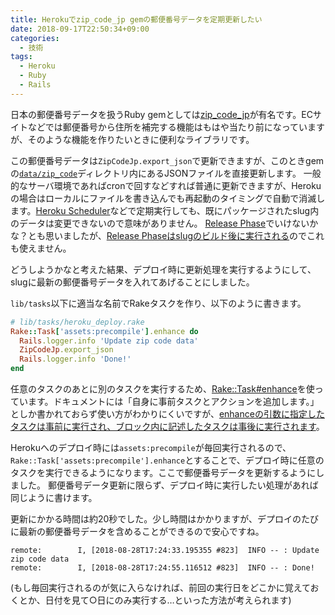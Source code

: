 ```yaml
---
title: Herokuでzip_code_jp gemの郵便番号データを定期更新したい
date: 2018-09-17T22:50:34+09:00
categories:
  - 技術
tags:
  - Heroku
  - Ruby
  - Rails
---
```


日本の郵便番号データを扱うRuby gemとしては[zip_code_jp](https://github.com/tanihiro/zip-code-jp)が有名です。ECサイトなどでは郵便番号から住所を補完する機能はもはや当たり前になっていますが、そのような機能を作りたいときに便利なライブラリです。

この郵便番号データは`ZipCodeJp.export_json`で更新できますが、このときgemの[`data/zip_code`](https://github.com/tanihiro/zip-code-jp/tree/master/data/zip_code)ディレクトリ内にあるJSONファイルを直接更新します。
一般的なサーバ環境であればcronで回すなどすれば普通に更新できますが、Herokuの場合はローカルにファイルを書き込んでも再起動のタイミングで自動で消滅します。[Heroku Scheduler](https://elements.heroku.com/addons/scheduler)などで定期実行しても、既にパッケージされたslug内のデータは変更できないので意味がありません。
[Release Phase](/2018/07/29/heroku-release-phase/)でいけないかな？とも思いましたが、[Release Phaseはslugのビルド後に実行される](https://devcenter.heroku.com/articles/release-phase#when-does-the-release-command-run)のでこれも使えません。

どうしようかなと考えた結果、デプロイ時に更新処理を実行するようにして、slugに最新の郵便番号データを入れてあげることにしました。

`lib/tasks`以下に適当な名前でRakeタスクを作り、以下のように書きます。

```ruby
# lib/tasks/heroku_deploy.rake
Rake::Task['assets:precompile'].enhance do
  Rails.logger.info 'Update zip code data'
  ZipCodeJp.export_json
  Rails.logger.info 'Done!'
end
```

任意のタスクのあとに別のタスクを実行するため、[Rake::Task#enhance](https://docs.ruby-lang.org/ja/latest/method/Rake=3a=3aTask/i/enhance.html)を使っています。ドキュメントには「自身に事前タスクとアクションを追加します。」としか書かれておらず使い方がわかりにくいですが、[enhanceの引数に指定したタスクは事前に実行され、ブロック内に記述したタスクは事後に実行されます](https://www.hsbt.org/diary/20120210.html)。

Herokuへのデプロイ時には`assets:precompile`が毎回実行されるので、`Rake::Task['assets:precompile'].enhance`とすることで、デプロイ時に任意のタスクを実行できるようになります。ここで郵便番号データを更新するようにしました。
郵便番号データ更新に限らず、デプロイ時に実行したい処理があれば同じように書けます。

更新にかかる時間は約20秒でした。少し時間はかかりますが、デプロイのたびに最新の郵便番号データを含めることができるので安心ですね。

```
remote:        I, [2018-08-28T17:24:33.195355 #823]  INFO -- : Update zip code data
remote:        I, [2018-08-28T17:24:55.116512 #823]  INFO -- : Done!
```

(もし毎回実行されるのが気に入らなければ、前回の実行日をどこかに覚えておくとか、日付を見て○日にのみ実行する…といった方法が考えられます)
